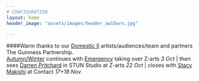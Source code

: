```yaml
---
# CONFIGURATION
layout: home
header_image: "assets/images/header_aw15wrn.jpg"

---
```

####Warm thanks to our [Domestic II](/current/2015-domestic) artists/audiences/team and partners The Guinness Partnership.<br>[Autumn/Winter](/current/2015-autumnwinter) continues with [Emergency](/current/2015-emergency) taking over Z-arts *3 Oct* | then sees [Darren Pritchard](/current/2015-autumnwinter/pritchard) in STUN Studio at Z-arts *22 Oct* | closes with [Stacy Makishi](http://www.wordofwarning.org/current/2015-autumnwinter/makishi) at Contact *17+18 Nov*.
